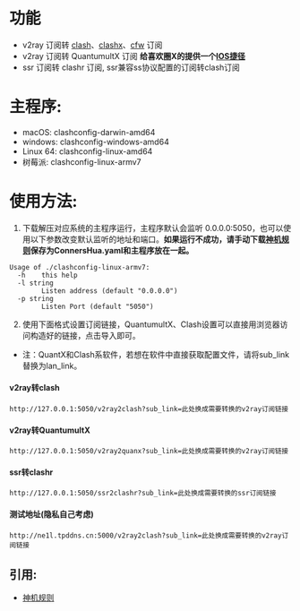 # 功能
* v2ray 订阅转 [clash](https://github.com/Dreamacro/clash)、[clashx](https://github.com/yichengchen/clashX)、[cfw](https://github.com/Fndroid/clash_for_windows_pkg/releases) 订阅
* v2ray 订阅转 QuantumultX 订阅 **给喜欢圈X的提供一个[IOS捷径](https://www.icloud.com/shortcuts/1fcda0a8ec9c4b48b899d5e9c9da7816)**
* ssr 订阅转 clashr 订阅, ssr兼容ss协议配置的订阅转clash订阅
# 主程序:
* macOS:    clashconfig-darwin-amd64
* windows:  clashconfig-windows-amd64
* Linux 64: clashconfig-linux-amd64
* 树莓派:    clashconfig-linux-armv7
# 使用方法:
1. 下载解压对应系统的主程序运行，主程序默认会监听 0.0.0.0:5050，也可以使用以下参数改变默认监听的地址和端口。**如果运行不成功，请手动下载[神机规则](https://raw.githubusercontent.com/ConnersHua/Profiles/master/Clash/Pro.yaml)保存为ConnersHua.yaml和主程序放在一起。**
```
Usage of ./clashconfig-linux-armv7:
  -h    this help
  -l string
        Listen address (default "0.0.0.0")
  -p string
        Listen Port (default "5050")
```
2. 使用下面格式设置订阅链接，QuantumultX、Clash设置可以直接用浏览器访问构造好的链接，点击导入即可。

* 注：QuantX和Clash系软件，若想在软件中直接获取配置文件，请将sub_link替换为lan_link。
#### v2ray转clash
```
http://127.0.0.1:5050/v2ray2clash?sub_link=此处换成需要转换的v2ray订阅链接
```
#### v2ray转QuantumultX
```
http://127.0.0.1:5050/v2ray2quanx?sub_link=此处换成需要转换的v2ray订阅链接
```
#### ssr转clashr
```
http://127.0.0.1:5050/ssr2clashr?sub_link=此处换成需要转换的ssr订阅链接
```
#### 测试地址(隐私自己考虑)
```
http://ne1l.tpddns.cn:5000/v2ray2clash?sub_link=此处换成需要转换的v2ray订阅链接
```

## 引用:
- [神机规则](https://github.com/ConnersHua/Profiles/tree/master)